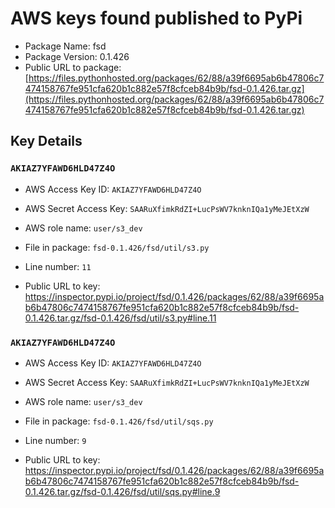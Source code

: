 # AWS keys found published to PyPi

* Package Name: fsd
* Package Version: 0.1.426
* Public URL to package: [https://files.pythonhosted.org/packages/62/88/a39f6695ab6b47806c7474158767fe951cfa620b1c882e57f8cfceb84b9b/fsd-0.1.426.tar.gz](https://files.pythonhosted.org/packages/62/88/a39f6695ab6b47806c7474158767fe951cfa620b1c882e57f8cfceb84b9b/fsd-0.1.426.tar.gz)

## Key Details

### `AKIAZ7YFAWD6HLD47Z4O`

* AWS Access Key ID: `AKIAZ7YFAWD6HLD47Z4O`
* AWS Secret Access Key: `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` 
* AWS role name: `user/s3_dev`
* File in package: `fsd-0.1.426/fsd/util/s3.py`
* Line number: `11`

* Public URL to key: https://inspector.pypi.io/project/fsd/0.1.426/packages/62/88/a39f6695ab6b47806c7474158767fe951cfa620b1c882e57f8cfceb84b9b/fsd-0.1.426.tar.gz/fsd-0.1.426/fsd/util/s3.py#line.11



### `AKIAZ7YFAWD6HLD47Z4O`

* AWS Access Key ID: `AKIAZ7YFAWD6HLD47Z4O`
* AWS Secret Access Key: `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` 
* AWS role name: `user/s3_dev`
* File in package: `fsd-0.1.426/fsd/util/sqs.py`
* Line number: `9`

* Public URL to key: https://inspector.pypi.io/project/fsd/0.1.426/packages/62/88/a39f6695ab6b47806c7474158767fe951cfa620b1c882e57f8cfceb84b9b/fsd-0.1.426.tar.gz/fsd-0.1.426/fsd/util/sqs.py#line.9


